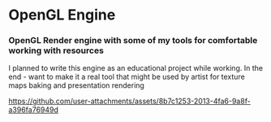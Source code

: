 # OpenGL Engine

### OpenGL Render engine with some of my tools for comfortable working with resources

I planned to write this engine as an educational project while working. In the end - want to make it a real tool that might be used by artist for texture maps baking and presentation rendering


https://github.com/user-attachments/assets/8b7c1253-2013-4fa6-9a8f-a396fa76949d

